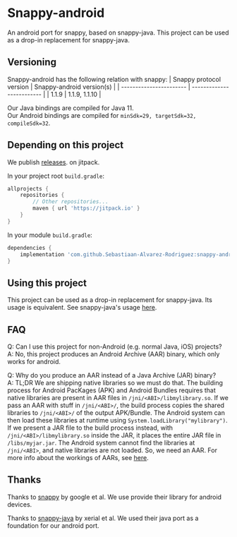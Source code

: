 # Snappy-android
An android port for snappy, based on snappy-java.
This project can be used as a drop-in replacement for snappy-java.


## Versioning
Snappy-android has the following relation with snappy:
| Snappy protocol version | Snappy-android version(s) |
| ----------------------- | ------------------------- |
| 1.1.9                   | 1.1.9, 1.1.10             |


Our Java bindings are compiled for Java 11.  
Our Android bindings are compiled for `minSdk=29, targetSdk=32, compileSdk=32`.


## Depending on this project
We publish [releases](https://github.com/Sebastiaan-Alvarez-Rodriguez/snappy-android/releases).
on jitpack.

In your project root `build.gradle`:
```groovy
allprojects {
    repositories {
        // Other repositories...
        maven { url 'https://jitpack.io' }
    }
}
```

In your module `build.gradle`:
```groovy
dependencies {
    implementation 'com.github.Sebastiaan-Alvarez-Rodriguez:snappy-android:1.1.10'
}
```


## Using this project
This project can be used as a drop-in replacement for snappy-java.
Its usage is equivalent.
See snappy-java's usage [here](https://github.com/xerial/snappy-java/#usage).


## FAQ
Q: Can I use this project for non-Android (e.g. normal Java, iOS) projects?  
A: No, this project produces an Android Archive (AAR) binary, which only works for android. 

Q: Why do you produce an AAR instead of a Java Archive (JAR) binary?  
A: TL;DR We are shipping native libraries so we must do that.
The building process for Android PacKages (APK) and Android Bundles
requires that native libraries are present in AAR files in `/jni/<ABI>/libmylibrary.so`.
If we pass an AAR with stuff in `/jni/<ABI>/`, the build process copies the shared libraries
to `/jni/<ABI>/` of the output  APK/Bundle.
The Android system can then load these libraries at runtime using `System.loadLibrary("mylibrary")`.  
If we present a JAR file to the build process instead, with `/jni/<ABI>/libmylibrary.so` inside the JAR,
it places the entire JAR file in `/libs/myjar.jar`.
The Android system cannot find the libraries at `/jni/<ABI>`, and native libraries are not loaded.
So, we need an AAR.
For more info about the workings of AARs, see [here](https://developer.android.com/studio/projects/android-library.html#aar-contents).


## Thanks
Thanks to [snappy](https://github.com/google/snappy) by google et al. 
We use provide their library for android devices.

Thanks to [snappy-java](https://github.com/xerial/snappy-java/) by xerial et al. 
We used their java port as a foundation for our android port.